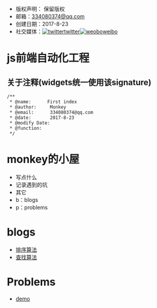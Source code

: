 * 版权声明： 保留版权
* 邮箱：334080374@qq.com
* 创建日期：2017-8-23
* 社交媒体：[![twitter](./src/common/res/images/twitter.png)twitter](https://twitter.com)[![weobo](./src/common/res/images/weibo.png)weibo](http://weibo.com/2630232391/profile?topnav=1&wvr=6)
# js前端自动化工程
## 关于注释(widgets统一使用该signature)
```
/**
 * @name:      First index
 * @author:     Monkey
 * @email:      334080374@qq.com
 * @date:       2017-8-23
 * @modify Date:
 * @function:   
 */
```
# monkey的小屋

* 写点什么
* 记录遇到的坑
* 其它
* b：blogs
* p：problems

# blogs
* [排序算法](./201902-b/sort.md)
* [查找算法](./201902-b/search.md)

# Problems
* [demo](./201901-p/demo.md)